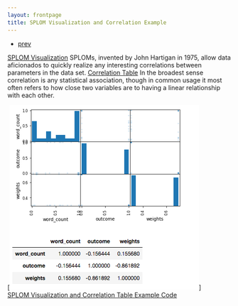 ```yaml
---
layout: frontpage
title: SPLOM Visualization and Correlation Example
---
```


<div class="navbar">
  <div class="navbar-inner">
      <ul class="nav">
          <li><a href="pic_3.html">prev</a></li>
      </ul>
  </div>
</div>

[SPLOM Visualization](https://medium.com/@plotlygraphs/what-is-a-splom-chart-make-scatterplot-matrices-in-python-8dc4998921c3)
 SPLOMs, invented by John Hartigan in 1975, allow data aficionados to quickly realize any interesting correlations between parameters in the data set.
 [Correlation Table](https://en.wikipedia.org/wiki/Correlation_and_dependence)
  In the broadest sense correlation is any statistical association, though in common usage it most often refers to how close two variables are to having a linear relationship with each other.

[![SPLOM Visualization and Correlation Table Example](../../assets/publpics/pic_12.png)]  <br />
[SPLOM Visualization and Correlation Table Example Code](https://github.com/oliviapy960825/oliviapy960825.github.io/blob/master/Assignments/6992_Project.ipynb)
